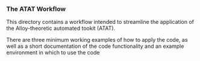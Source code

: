 ### The ATAT Workflow
This directory contains a workflow intended to streamline the application of the Alloy-theoretic automated tookit (ATAT).

There are three minimum working examples of how to apply the code, as well as a short documentation of the code functionality and an example environment in which to use the code
